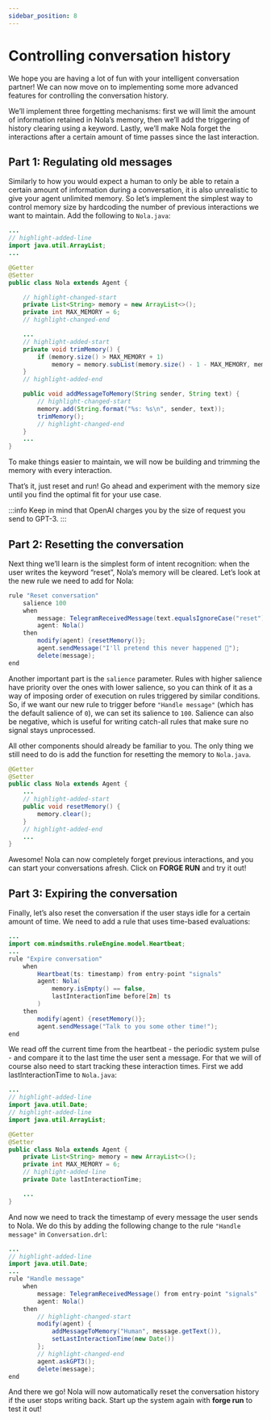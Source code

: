 ```yaml
---
sidebar_position: 8
---
```


# Controlling conversation history

We hope you are having a lot of fun with your intelligent conversation partner! We can now move on to implementing some more advanced features for controlling the conversation history.


We’ll implement three forgetting mechanisms: first we will limit the amount of information retained in Nola’s memory, then we’ll add the triggering of history clearing using a keyword. Lastly, we’ll make Nola forget the interactions after a certain amount of time passes since the last interaction.


## Part 1: Regulating old messages

Similarly to how you would expect a human to only be able to retain a certain amount of information during a conversation, it is also unrealistic to give your agent unlimited memory.
So let’s implement the simplest way to control memory size by hardcoding the number of previous interactions we want to maintain. Add the following to ```Nola.java```:

```java title="models/agents/Nola.java"
...
// highlight-added-line
import java.util.ArrayList;
...

@Getter
@Setter
public class Nola extends Agent {

    // highlight-changed-start
    private List<String> memory = new ArrayList<>();
    private int MAX_MEMORY = 6;
    // highlight-changed-end

    ...
    // highlight-added-start
    private void trimMemory() {
        if (memory.size() > MAX_MEMORY + 1)
            memory = memory.subList(memory.size() - 1 - MAX_MEMORY, memory.size());
    }
    // highlight-added-end

    public void addMessageToMemory(String sender, String text) {
        // highlight-changed-start
        memory.add(String.format("%s: %s\n", sender, text));
        trimMemory();
        // highlight-changed-end
    }
    ...
}
```

To make things easier to maintain, we will now be building and trimming the memory with every interaction.


That’s it, just reset and run! Go ahead and experiment with the memory size until you find the optimal fit for your use case.


:::info
Keep in mind that OpenAI charges you by the size of request you send to GPT-3.
:::

## Part 2: Resetting the conversation

Next thing we’ll learn is the simplest form of intent recognition: when the user writes the keyword “reset”, Nola’s memory will be cleared.
Let’s look at the new rule we need to add for Nola:

```java title="rules/nola/Conversation.drl"
rule "Reset conversation"
    salience 100
    when
        message: TelegramReceivedMessage(text.equalsIgnoreCase("reset")) from entry-point "signals"
        agent: Nola()
    then
        modify(agent) {resetMemory()};
        agent.sendMessage("I'll pretend this never happened 🤫");
        delete(message);
end
```

Another important part is the ```salience``` parameter. Rules with higher salience have priority over the ones with lower salience, so you can think of it as a way of imposing order of execution on rules triggered by similar conditions. 
So, if we want our new rule to trigger before ```"Handle message"``` (which has the default salience of ``0``), we can set its salience to ``100``. 
Salience can also be negative, which is useful for writing catch-all rules that make sure no signal stays unprocessed.


All other components should already be familiar to you. The only thing we still need to do is add the function for resetting the memory to ```Nola.java```.

```java title="models/agents/Nola.java"
@Getter
@Setter
public class Nola extends Agent {
    ...
    // highlight-added-start
    public void resetMemory() {
        memory.clear();
    }
    // highlight-added-end
    ...
}
```

Awesome! Nola can now completely forget previous interactions, and you can start your conversations afresh. Click on **FORGE RUN** and try it out!


## Part 3: Expiring the conversation

Finally, let’s also reset the conversation if the user stays idle for a certain amount of time. We need to add a rule that uses time-based evaluations:

```java title="rules/nola/Conversation.drl"
...
import com.mindsmiths.ruleEngine.model.Heartbeat;
...
rule "Expire conversation"
    when
        Heartbeat(ts: timestamp) from entry-point "signals"
        agent: Nola(
            memory.isEmpty() == false,
            lastInteractionTime before[2m] ts
        )
    then
        modify(agent) {resetMemory()};
        agent.sendMessage("Talk to you some other time!");
end
```

We read off the current time from the heartbeat - the periodic system pulse - and compare it to the last time the user sent a message. For that we will of course also need to start tracking these interaction times. First we add lastInteractionTime to ```Nola.java```:

```java title="models/agents/Nola.java"
...
// highlight-added-line
import java.util.Date;
// highlight-added-line
import java.util.ArrayList;

@Getter
@Setter
public class Nola extends Agent {
    private List<String> memory = new ArrayList<>();
    private int MAX_MEMORY = 6;
    // highlight-added-line
    private Date lastInteractionTime;

    ...
}
```

And now we need to track the timestamp of every message the user sends to Nola. We do this by adding the following change to the rule ```"Handle message"``` in ```Conversation.drl```:

```java title="rules/nola/Conversation.drl"
...
// highlight-added-line
import java.util.Date;
...
rule "Handle message"
    when
        message: TelegramReceivedMessage() from entry-point "signals"
        agent: Nola()
    then
        // highlight-changed-start
        modify(agent) {
            addMessageToMemory("Human", message.getText()),
            setLastInteractionTime(new Date())
        };
        // highlight-changed-end
        agent.askGPT3();
        delete(message);
end
```

And there we go! Nola will now automatically reset the conversation history if the user stops writing back. Start up the system again with **forge run** to test it out!

